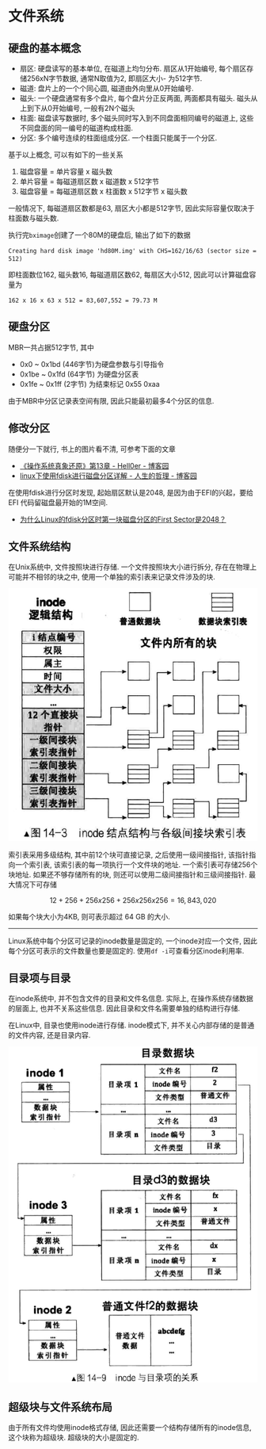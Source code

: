 文件系统
===========



硬盘的基本概念
----------------

- 扇区: 硬盘读写的基本单位, 在磁道上均匀分布. 扇区从1开始编号, 每个扇区存储256xN字节数据, 通常N取值为2, 即扇区大小- 为512字节.
- 磁道: 盘片上的一个个同心圆, 磁道由外向里从0开始编号.
- 磁头: 一个硬盘通常有多个盘片, 每个盘片分正反两面, 两面都具有磁头. 磁头从上到下从0开始编号, 一般有2N个磁头
- 柱面: 磁盘读写数据时, 多个磁头同时写入到不同盘面相同编号的磁道上, 这些不同盘面的同一编号的磁道构成柱面.
- 分区: 多个编号连续的柱面组成分区. 一个柱面只能属于一个分区.

基于以上概念, 可以有如下的一些关系

1. 磁盘容量 = 单片容量 x 磁头数
2. 单片容量 = 每磁道扇区数 x 磁道数 x 512字节
3. 磁盘容量 = 每磁道扇区数 x 柱面数 x 512字节 x 磁头数

一般情况下, 每磁道扇区数都是63, 扇区大小都是512字节, 因此实际容量仅取决于柱面数与磁头数.


执行完`bximage`创建了一个80M的硬盘后, 输出了如下的数据

```
Creating hard disk image 'hd80M.img' with CHS=162/16/63 (sector size = 512)
```

即柱面数位162, 磁头数16, 每磁道扇区数62, 每扇区大小512, 因此可以计算磁盘容量为

```
162 x 16 x 63 x 512 = 83,607,552 = 79.73 M
```


硬盘分区
----------------

MBR一共占据512字节, 其中

- 0x0   ~ 0x1bd (446字节)为硬盘参数与引导指令
- 0x1be ~ 0x1fd (64字节) 为硬盘分区表
- 0x1fe ~ 0x1ff (2字节)  为结束标记 0x55 0xaa

由于MBR中分区记录表空间有限, 因此只能最初最多4个分区的信息. 

修改分区
-----------------

随便分一下就行, 书上的图片看不清, 可参考下面的文章

- [《操作系统真象还原》第13章 - Hell0er - 博客园](https://www.cnblogs.com/hell0er/articles/17238169.html)
- [linux下使用fdisk进行磁盘分区详解 - 人生的哲理 - 博客园](https://www.cnblogs.com/renshengdezheli/p/13941563.html)

在使用fdisk进行分区时发现, 起始扇区默认是2048, 是因为由于EFI的兴起，要给EFI 代码留磁盘最开始的1M空间.

- [为什么Linux的fdisk分区时第一块磁盘分区的First Sector是2048？](https://blog.csdn.net/Anonymous2017/article/details/71420218)



文件系统结构
--------------

在Unix系统中, 文件按照块进行存储. 一个文件按照块大小进行拆分, 存在在物理上可能并不相邻的块之中, 使用一个单独的索引表来记录文件涉及的块.

![inode结构](images/inode.png)

索引表采用多级结构, 其中前12个块可直接记录, 之后使用一级间接指针, 该指针指向一个索引表, 该索引表的每一项执行一个文件块的地址. 一个索引表可存储256个块地址. 如果还不够存储所有的块, 则还可以使用二级间接指针和三级间接指针. 最大情况下可存储

$$
12 + 256 + 256x256 + 256x256x256 = 16,843,020 
$$

如果每个块大小为4KB, 则可表示超过 64 GB 的大小.

-------------

Linux系统中每个分区可记录的inode数量是固定的, 一个inode对应一个文件, 因此每个分区可表示的文件数量也要是固定的. 使用`df -i`可查看分区inode利用率.



目录项与目录
---------------

在inode系统中, 并不包含文件的目录和文件名信息. 实际上, 在操作系统存储数据的层面上, 也并不关系这些信息. 因此目录和文件名需要单独的结构进行存储.

在Linux中, 目录也使用inode进行存储. inode模式下, 并不关心内部存储的是普通的文件内容, 还是目录内容. 

![目录格式](images/fs.png)


超级块与文件系统布局
---------------------

由于所有文件均使用inode格式存储, 因此还需要一个结构存储所有的inode信息, 这个块称为超级块. 超级块的大小是固定的.
